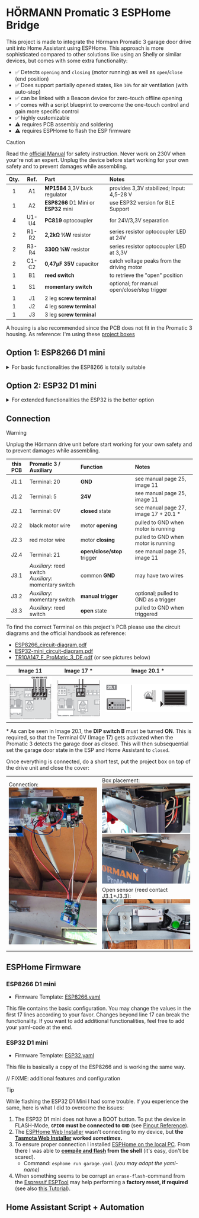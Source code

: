 # HÖRMANN Promatic 3 ESPHome Bridge

This project is made to integrate the Hörmann Promatic 3 garage door drive unit into Home Assistant using ESPHome. This approach is more sophisticated compared to other solutions like using an Shelly or similar devices, but comes with some extra functionality:

- ✅ Detects `opening` and `closing` (motor running) as well as `open`/`close` (end position)
- ✅ Does support partially opened states, like `10%` for air ventilation (with auto-stop)
- ✅ can be linked with a Beacon device for zero-touch offline opening
- ✅ comes with a script blueprint to overcome the one-touch control and gain more specific control
- ✅ highly customizable
- ⚠️ requires PCB assembly and soldering
- ⚠️ requires ESPHome to flash the ESP firmware


> [!CAUTION]  
> Read the [official Manual](TR10A147_E_ProMatic_3_DE.pdf) for safety instruction. Never work on 230V when your're not an expert. Unplug the device before start working for your own safety and to prevent damages while assembling.


| Qty. | Ref.  | Part | Notes |
| :--: | :---: | :--- | :---- |
| 1    | A1    | **MP1584** 3,3V buck regulator | provides 3,3V stabilized; Input: 4,5–28 V |
| 1    | A2    | **ESP8266** D1 Mini or **ESP32** mini | use ESP32 version for BLE Support |
| 4    | U1-U4 | **PC819** optocoupler | for 24V/3,3V separation |
| 2    | R1-R2 | **2,2kΩ ½W** resistor | series resistor optocoupler LED at 24V |
| 2    | R3-R4 | **330Ω ¼W** resistor | series resistor optocoupler LED at 3,3V |
| 2    | C1-C2 | **0,47μF 35V** capacitor | catch voltage peaks from the driving motor |
| 1    | B1    | **reed switch** | to retrieve the "open" position |
| 1    | S1    | **momentary switch** | optional; for manual open/close/stop trigger |
| 1    | J1    | 2 leg **screw terminal** |  |
| 1    | J2    | 4 leg **screw terminal** |  |
| 1    | J3    | 3 leg **screw terminal** |  |

 A housing is also recommended since the PCB does not fit in the Promatic 3 housing. As reference: I'm using these [project boxes](https://www.amazon.de/dp/B0BWLW941S)


## Option 1: ESP8266 D1 mini
<details>
<summary>For basic functionalities the ESP8266 is totally suitable</summary>

### Circuit Diagram
![ESP8266 circuit diagram](images/ESP8266_circuit-diagram.svg)

### PCB-Design
<img src="images\ESP8266_PCB.png" width=500px>

If you like to order the PCB shown above, feel free to use the already exported production files. Or implement changes using **[fritzing](https://fritzing.org/download)** (check the [ESP8266 Pinout Reference](https://randomnerdtutorials.com/esp8266-pinout-reference-gpios/#wemos-d1-mini-pinout)!):
- **PCB-Design**: [ESP8266_extended-gerber.zip](ESP8266_extended-gerber.zip) (76 x 55,7mm)
- **Project File**: [ESP8266.fzz](ESP8266.fzz)

### Results (grid PCB)

I did my prototype on a grip PCB which also works great.  
Grid PCB: 70 x 50 mm / 24 x 18 holes / resistors vertical to save space

<img src="images\ESP8266_grid-PCB_top.jpg" width=400px>
<img src="images\ESP8266_grid-PCB_bottom.jpg" width=400px>

</details>


## Option 2: ESP32 D1 mini
<details>
<summary>For extended functionalities the ESP32 is the better option</summary>

> **WARNING**: While flashing the ESP32 D1 Mini I had some trouble. Please read the information below in the [ESPHome Firmware](#esphome-firmware)-Section.

### Circuit Diagram
![ESP32-mini circuit diagram](images/ESP32-mini_circuit-diagram.svg)

### PCB-Design
<img src="images\ESP32-mini_PCB.png" width=500px>

If you like to order the PCB shown above, feel free to use the already exported production files. Or implement changes using **[fritzing](https://fritzing.org/download)** (check the [ESP32-mini Pinout Reference](https://www.espboards.dev/esp32/d1-mini32/)!):
- **PCB-Design**: [ESP32-mini_extended-gerber.zip](ESP32-mini_extended-gerber.zip) (78,7 x 54,6mm)
- **Project File**: [ESP32-mini.fzz](ESP32-mini.fzz)

### Results (Prototype)

I ordered a PCB and tried to do the soldering. Unfortunately there were some issues, that are resolved now in the ESP8266 and ESP32 PCB files (see commit [4a13bd1](../../commit/4a13bd1397be6c67168064e2b9723a02679394e2) and [b1b8725](../../commit/b1b872543b13843ac204b23dd64338c8f80fe5ec) for details)

<img src="images\ESP32_prototype-PCB_top.jpg" width=400px>
<img src="images\ESP32_prototype-PCB_bottom.jpg" width=400px>

</details>


## Connection

> [!WARNING]  
> Unplug the Hörmann drive unit before start working for your own safety and to prevent damages while assembling.

| this PCB | Promatic 3 / Auxiliary | Function | Notes |
| :------: | :--------------------- | :------- | :---- |
| J1.1 | Terminal: 20 | **GND**  | see manual page 25, image 11 |
| J1.2 | Terminal: 5 | **24V**  | see manual page 25, image 11 |
| J2.1 | Terminal: 0V | **closed** state | see manual page 27, image 17 + 20.1 * |
| J2.2 | black motor wire | motor **opening** | pulled to GND when motor is running |
| J2.3 | red motor wire | motor **closing** | pulled to GND when motor is running |
| J2.4 | Terminal: 21 | **open/close/stop** trigger | see manual page 25, image 11 |
| J3.1 | _Auxiliary_: reed switch <br> _Auxiliary_: momentary switch | common **GND** | may have two wires |
| J3.2 | _Auxiliary_: momentary switch | **manual trigger** | optional; pulled to GND as a trigger |
| J3.3 | _Auxiliary_: reed switch | **open** state | pulled to GND when triggered |

To find the correct Terminal on this project's PCB please use the circuit diagrams and the official handbook as reference:
- [ESP8266_circuit-diagram.pdf](ESP8266_circuit-diagram.pdf)
- [ESP32-mini_circuit-diagram.pdf](ESP32-mini_circuit-diagram.pdf)
- [TR10A147_E_ProMatic_3_DE.pdf](TR10A147_E_ProMatic_3_DE.pdf) (or see pictures below)


| Image 11 | Image 17 * | Image 20.1 * |
| :------: | :--------: | :----------: |
| <img src="images\manual_image-11.png"> | <img src="images\manual_image-17.png"> | <img src="images\manual_image-20.1.png"> |

\* As can be seen in Image 20.1, the **DIP switch B** must be turned **ON**. This is required, so that the Terminal 0V (Image 17) gets activated when the Promatic 3 detects the garage door as closed. This will then subsequential set the garage door state in the ESP and Home Assistant to `closed`.

Once everything is connected, do a short test, put the project box on top of the drive unit and close the cover:

<table>
  <tr>
    <td rowspan="2" width=50%>Connection:<br>
      <img src="images\IMG_20250616_133216.jpg"></td>
    <td>Box placement:<br>
      <img src="images\IMG_20250616_134011.jpg"><br>
      <img src="images\IMG_20250616_134428.jpg"></td>
  </tr>
  <tr>
    <td>Open sensor (reed contact J3.1+J3.3):<br>
      <img src="images\IMG_20250621_173028.jpg"></td>
  </tr>
</table>



## ESPHome Firmware

### ESP8266 D1 mini
- Firmware Template: [ESP8266.yaml](ESP8266.yaml)

This file contains the basic configuration. You may change the values in the first 17 lines according to your favor. Changes beyond line 17 can break the functionality. If you want to add additional functionalities, feel free to add your yaml-code at the end.

### ESP32 D1 mini
- Firmware Template: [ESP32.yaml](ESP32.yaml)

This file is basically a copy of the ESP8266 and is working the same way. 

// FIXME: additional features and configuration

> [!TIP]  
> While flashing the ESP32 D1 Mini I had some trouble. If you experience the same, here is what I did to overcome the issues:
> 1. The ESP32 D1 mini does not have a BOOT button. To put the device in FLASH-Mode, **`GPIO0` must be connected to `GND`** (see [Pinout Reference](https://www.espboards.dev/esp32/d1-mini32/)).
> 2. The [ESPHome Web Installer](https://web.esphome.io/) wasn't connecting to my device, but **the [Tasmota Web Installer](https://tasmota.github.io/install/) worked _sometimes_.**
> 3. To ensure proper connection I installed [ESPHome on the local PC](https://esphome.io/guides/installing_esphome/). From there I was able to **[compile and flash](https://esphome.io/guides/getting_started_command_line/#first-uploading) from the shell** (it's easy, don't be scared).  
>    - Command: `esphome run garage.yaml` _(you may adapt the yaml-name)_
> 4. When something seems to be corrupt an `erase-flash`-command from the [Espressif ESPTool](https://docs.espressif.com/projects/esptool/en/latest/esp32/) may help performing a **factory reset, if required** (see also [this Tutorial](https://randomnerdtutorials.com/esp32-erase-flash-memory/)).



## Home Assistant Script + Automation


